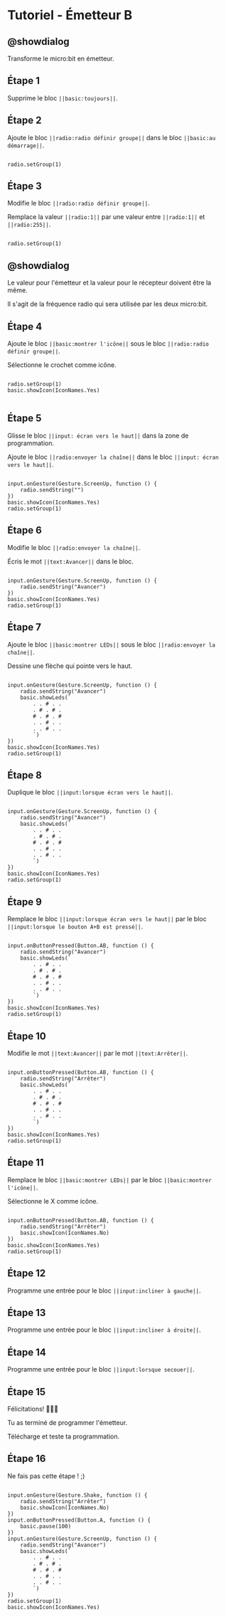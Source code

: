 # Tutoriel - Émetteur B

## @showdialog

Transforme le micro:bit en émetteur. 

## Étape 1

Supprime le bloc ``||basic:toujours||``.

## Étape 2

Ajoute le bloc ``||radio:radio définir groupe||`` dans le bloc ``||basic:au démarrage||``.

```blocks

radio.setGroup(1)

```

## Étape 3

Modifie le bloc ``||radio:radio définir groupe||``.

Remplace la valeur ``||radio:1||`` par une valeur entre  ``||radio:1||`` et  ``||radio:255||``.

```blocks

radio.setGroup(1)

```
## @showdialog 

Le valeur pour l'émetteur et la valeur pour le récepteur doivent être la même.

Il s'agit de la fréquence radio qui sera utilisée par les deux micro:bit.


## Étape 4

Ajoute le bloc ``||basic:montrer l'icône||`` sous le bloc ``||radio:radio définir groupe||``.

Sélectionne le crochet comme icône.

```blocks

radio.setGroup(1)
basic.showIcon(IconNames.Yes)


```

## Étape 5

Glisse le bloc ``||input: écran vers le haut||`` dans la zone de programmation.

Ajoute le bloc ``||radio:envoyer la chaîne||`` dans le bloc ``||input: écran vers le haut||``.


```blocks

input.onGesture(Gesture.ScreenUp, function () {
    radio.sendString("")
})
basic.showIcon(IconNames.Yes)
radio.setGroup(1)

```

## Étape 6

Modifie le bloc ``||radio:envoyer la chaîne||``.

Écris le mot ``||text:Avancer||`` dans le bloc. 

```blocks

input.onGesture(Gesture.ScreenUp, function () {
    radio.sendString("Avancer")
})
basic.showIcon(IconNames.Yes)
radio.setGroup(1)

```

## Étape 7

Ajoute le bloc ``||basic:montrer LEDs||`` sous le bloc ``||radio:envoyer la chaîne||``.

Dessine une flèche qui pointe vers le haut.

```blocks

input.onGesture(Gesture.ScreenUp, function () {
    radio.sendString("Avancer")
    basic.showLeds(`
        . . # . .
        . # . # .
        # . # . #
        . . # . .
        . . # . .
        `)
})
basic.showIcon(IconNames.Yes)
radio.setGroup(1)

```

## Étape 8

Duplique le bloc ``||input:lorsque écran vers le haut||``.

```blocks

input.onGesture(Gesture.ScreenUp, function () {
    radio.sendString("Avancer")
    basic.showLeds(`
        . . # . .
        . # . # .
        # . # . #
        . . # . .
        . . # . .
        `)
})
basic.showIcon(IconNames.Yes)
radio.setGroup(1)

```

## Étape 9

Remplace le bloc ``||input:lorsque écran vers le haut||`` par le bloc ``||input:lorsque le bouton A+B est pressé||``.

```blocks

input.onButtonPressed(Button.AB, function () {
    radio.sendString("Avancer")
    basic.showLeds(`
        . . # . .
        . # . # .
        # . # . #
        . . # . .
        . . # . .
        `)
})
basic.showIcon(IconNames.Yes)
radio.setGroup(1)

```

## Étape 10

Modifie le mot ``||text:Avancer||`` par le mot ``||text:Arrêter||``.

```blocks

input.onButtonPressed(Button.AB, function () {
    radio.sendString("Arrêter")
    basic.showLeds(`
        . . # . .
        . # . # .
        # . # . #
        . . # . .
        . . # . .
        `)
})
basic.showIcon(IconNames.Yes)
radio.setGroup(1)

```

## Étape 11

Remplace le bloc ``||basic:montrer LEDs||`` par le bloc ``||basic:montrer l'icône||``.

Sélectionne le X comme icône.

```blocks

input.onButtonPressed(Button.AB, function () {
    radio.sendString("Arrêter")
    basic.showIcon(IconNames.No)
})
basic.showIcon(IconNames.Yes)
radio.setGroup(1)

```
## Étape 12

Programme une entrée pour le bloc ``||input:incliner à gauche||``.

## Étape 13

Programme une entrée pour le bloc ``||input:incliner à droite||``.

## Étape 14

Programme une entrée pour le bloc ``||input:lorsque secouer||``.

## Étape 15

Félicitations! 🎉🎉🎉

Tu as terminé de programmer l'émetteur.

Télécharge et teste ta programmation.

## Étape 16

Ne fais pas cette étape ! ;)

```blocks

input.onGesture(Gesture.Shake, function () {
    radio.sendString("Arrêter")
    basic.showIcon(IconNames.No)
})
input.onButtonPressed(Button.A, function () {
    basic.pause(100)
})
input.onGesture(Gesture.ScreenUp, function () {
    radio.sendString("Avancer")
    basic.showLeds(`
        . . # . .
        . # . # .
        # . # . #
        . . # . .
        . . # . .
        `)
})
radio.setGroup(1)
basic.showIcon(IconNames.Yes)

```

